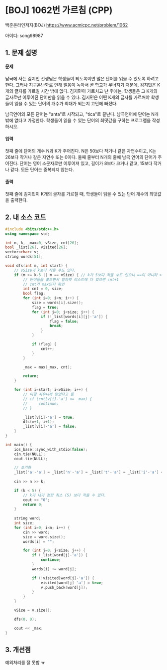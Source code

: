 # [BOJ] 1062번 가르침 (CPP)


백준온라인저지(BOJ) https://www.acmicpc.net/problem/1062


아이디: song98987


## 1. 문제 설명

#### 문제
남극에 사는 김지민 선생님은 학생들이 되도록이면 많은 단어를 읽을 수 있도록 하려고 한다. 그러나 지구온난화로 인해 얼음이 녹아서 곧 학교가 무너지기 때문에, 김지민은 K개의 글자를 가르칠 시간 밖에 없다. 김지민이 가르치고 난 후에는, 학생들은 그 K개의 글자로만 이루어진 단어만을 읽을 수 있다. 김지민은 어떤 K개의 글자를 가르쳐야 학생들이 읽을 수 있는 단어의 개수가 최대가 되는지 고민에 빠졌다.

남극언어의 모든 단어는 "anta"로 시작되고, "tica"로 끝난다. 남극언어에 단어는 N개 밖에 없다고 가정한다. 학생들이 읽을 수 있는 단어의 최댓값을 구하는 프로그램을 작성하시오.

#### 입력
첫째 줄에 단어의 개수 N과 K가 주어진다. N은 50보다 작거나 같은 자연수이고, K는 26보다 작거나 같은 자연수 또는 0이다. 둘째 줄부터 N개의 줄에 남극 언어의 단어가 주어진다. 단어는 영어 소문자로만 이루어져 있고, 길이가 8보다 크거나 같고, 15보다 작거나 같다. 모든 단어는 중복되지 않는다.

#### 출력
첫째 줄에 김지민이 K개의 글자를 가르칠 때, 학생들이 읽을 수 있는 단어 개수의 최댓값을 출력한다.

## 2. 내 소스 코드

```c++
#include <bits/stdc++.h>
using namespace std;

int n, k, _max=0, vSize, cnt[26];
bool _list[26], visited[26];
vector<char> v;
string words[51];

void dfs(int m, int start) {
    // vSize가 k보다 작을 수도 있다.
    if (m >= k-5 || m == vSize) { // k가 5보다 작을 수도 있으니 ==이 아니라 >=
        // 단어들을 훑으면서 알파벳 리스트에 다 있으면 cnt+1
        // cnt가 max인지 확인
        int cnt = 0, size; 
        bool flag;
        for (int i=0; i<n; i++) {
            size = words[i].size();
            flag = true;
            for (int j=0; j<size; j++) {
                if (!_list[words[i][j]-'a']) {
                    flag = false;
                    break;
                }
            }

            if (flag) {
                cnt++;
            }
        }

        _max = max(_max, cnt);

        return;
    }   

    for (int i=start; i<vSize; i++) {
        // 이걸 지우니까 맞았다고 뜸
        // if (cnt[v[i]-'a'] <= _max) {
        //     continue;
        // }

        _list[v[i]-'a'] = true;
        dfs(m+1, i+1);
        _list[v[i]-'a'] = false;
    }
}

int main() {
    ios_base::sync_with_stdio(false);
    cin.tie(NULL);
    cout.tie(NULL);

    // 초기화
    _list['a'-'a'] = _list['n'-'a'] = _list['t'-'a'] = _list['i'-'a'] = _list['c'-'a'] = true;
    
    cin >> n >> k;

    if (k < 5) {
        // k가 내가 정한 최소 (5) 보다 작을 수 있다.
        cout << "0";
        return 0;
    }
    
    string word;
    int size;
    for (int i=0; i<n; i++) {
        cin >> word;
        size = word.size();
        words[i] = "";

        for (int j=0; j<size; j++) {
            if (_list[word[j]-'a']) {
                continue;
            }
            words[i] += word[j];

            if (!visited[word[j]-'a']) {
                visited[word[j]-'a'] = true;
                v.push_back(word[j]);
            }
        }
    }

    vSize = v.size();

    dfs(0, 0);

    cout << _max;
}
```

## 3. 개선점

예외처리를 잘 못함 ㅠ